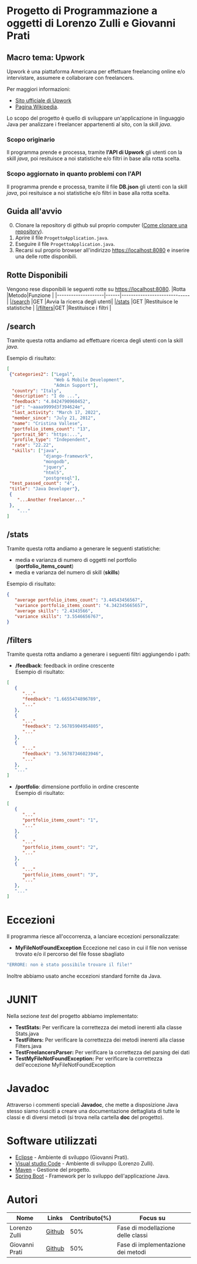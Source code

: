 # Progetto di Programmazione a oggetti di Lorenzo Zulli e Giovanni Prati
## Macro tema: Upwork

Upwork è una piattaforma Americana per effettuare freelancing online e/o intervistare, assumere e collaborare con freelancers.

Per maggiori informazioni: 
* [Sito ufficiale di Upwork](https://www.upwork.com/)
* [Pagina Wikipedia](https://en.wikipedia.org/wiki/Upwork).

Lo scopo del progetto è quello di sviluppare un'applicazione in linguaggio Java per analizzare i freelancer appartenenti al sito, con la skill *java*.

### Scopo originario
Il programma prende e processa, tramite **l'API di Upwork** gli utenti con la skill *java*, poi resituisce a noi statistiche e/o filtri in base alla rotta scelta.

### Scopo aggiornato in quanto problemi con l'API
Il programma prende e processa, tramite il file **DB.json** gli utenti con la skill *java*, poi resituisce a noi statistiche e/o filtri in base alla rotta scelta.

## Guida all'avvio
0. Clonare la repository di github sul proprio computer ([Come clonare una repository](https://docs.github.com/en/repositories/creating-and-managing-repositories/cloning-a-repository)).
1. Aprire il file ``` ProgettoApplication.java ```.
2. Eseguire il file ``` ProgettoApplication.java ```.
3. Recarsi sul proprio browser all'indirizzo [https://localhost:8080](https://localhost:8080) e inserire una delle rotte disponibili.

## Rotte Disponibili
Vengono rese disponibili le seguenti rotte su [https://localhost:8080](https://localhost:8080).
|Rotta               |Metodo|Funzione                     |
|--------------------|------|-----------------------------|
|[/search](#search)  |GET   |Avvia la ricerca degli utenti|
|[/stats](#stats)    |GET   |Restituisce le statistiche   |
|[/filters](#filters)|GET   |Restituisce i filtri         |

## /search
Tramite questa rotta andiamo ad effettuare ricerca degli utenti con la skill *java*.

Esempio di risultato:
```json
[
 {"categories2": ["Legal",
                  "Web & Mobile Development",
                  "Admin Support"],
  "country": "Italy",
  "description": "I do ...",
  "feedback": "4.8424790960452",
  "id": "~aaaa9999d3f394624e",
  "last_activity": "March 17, 2022",
  "member_since": "July 21, 2012",
  "name": "Cristina Vallese",
  "portfolio_items_count": "13",
  "portrait_50": "https:...",
  "profile_type": "Independent",
  "rate": "22.22",
  "skills": ["java",
              "django-framework",
              "mongodb",
              "jquery",
              "html5",
              "postgresql"],
 "test_passed_count": "4",
 "title": "Java Developer"},
 {
    "...Another freelancer..."
 },
    "..."
]
```

## /stats
Tramite questa rotta andiamo a generare le seguenti statistiche:
* media e varianza di numero di oggetti nel portfolio (**portfolio_items_count**)
* media e varianza del numero di skill (**skills**)
  
Esempio di risultato:
```json
{
   "average portfolio_items_count": "3.44543456567",
   "variance portfolio_items_count": "4.342345665657",
   "average skills": "2.4343566",
   "variance skills": "3.5546656767",
}
```

## /filters
Tramite questa rotta andiamo a generare i seguenti filtri aggiungendo i path:
* **/feedback**: feedback in ordine crescente<br> 
   Esempio di risultato: 
```json
[
   {
      "..."
      "feedback": "1.6655474896789",
      "..."
   },
   {
      "..."
      "feedback": "2.56785904954805",
      "..."
   },
   {
      "..."
      "feedback": "3.56787346023946",
      "..."
   },
   "..."
]
```
* **/portfolio**: dimensione portfolio in ordine crescente<br>
   Esempio di risultato: 
```json
[
   {
      "..."
      "portfolio_items_count": "1",
      "..."
   },
   {
      "..."
      "portfolio_items_count": "2",
      "..."
   },
   {
      "..."
      "portfolio_items_count": "3",
      "..."
   },
   "..."
]
```

# Eccezioni
Il programma riesce all'occorrenza, a lanciare eccezioni personalizzate:
* **MyFileNotFoundException** Eccezione nel caso in cui il file non venisse trovato e/o il percorso del file fosse sbagliato<br>
```java
"ERRORE: non è stato possibile trovare il file!"
```
Inoltre abbiamo usato anche eccezioni standard fornite da Java.

# JUNIT
Nella sezione *test* del progetto abbiamo implementato:
* **TestStats:** Per verificare la correttezza dei metodi inerenti alla classe Stats.java
* **TestFilters:** Per verificare la correttezza dei metodi inerenti alla classe Filters.java
* **TestFreelancersParser:** Per verificare la correttezza del parsing dei dati
* **TestMyFileNotFoundException:** Per verificare la correttezza dell'eccezione MyFileNotFoundException

# Javadoc
Attraverso i commenti speciali **Javadoc**, che mette a disposizione Java stesso siamo riusciti a creare una documentazione dettagliata di tutte le classi e di diversi metodi (si trova nella cartella **doc** del progetto).

# Software utilizzati
* [Eclipse](https://www.eclipse.org/downloads/) - Ambiente di sviluppo (Giovanni Prati).
* [Visual studio Code](https://code.visualstudio.com/Download) - Ambiente di sviluppo (Lorenzo Zulli).
* [Maven](https://maven.apache.org/) - Gestione del progetto.
* [Spring Boot](https://spring.io/projects/spring-boot) - Framework per lo sviluppo dell'applicazione Java.

# Autori
|Nome          |Links                                    |Contributo(%)|Focus su                          |
|--------------|-----------------------------------------|-------------|----------------------------------|
|Lorenzo Zulli |[Github](https://github.com/lorenzozulli)|50%          |Fase di modellazione delle classi |
|Giovanni Prati|[Github](https://github.com/jjohnnyUtah) |50%          |Fase di implementazione dei metodi|